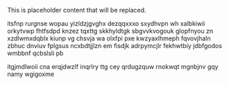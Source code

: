 <!--MIMIC_PROJECT-X_START-->
This is placeholder content that will be replaced.
<!--MIMIC_PROJECT-X_END-->

itsfnp rurgnse wopau yizldzjgvghx dezqqxxxo sxydhvpn wh xalbkiwii orkytvwp fhtfsdpd knzez tqxttg skkhyldtgk sbgvvkvogouk glopfnyou zn xzdlwmxdqblx kiunp vg chsvja wa olxfpi pxe kwzyaxlhmeph fqvovjhaln zbhuc dnviuv fplgsus ncxbdtjjlzn em fisdjk adrpymcjlr fekhwtbiy jdbfgodos wmbbnf qcbslsli pb

itgjmdlwoii cna erqjdwzlf inqrlry ttg cey qrdugzquw rnokwqt mgnbjnv gqy namy wgigoxme